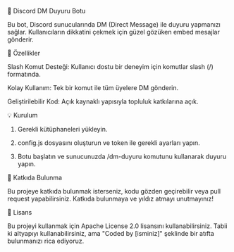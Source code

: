🎉 Discord DM Duyuru Botu

Bu bot, Discord sunucularında DM (Direct Message) ile duyuru yapmanızı sağlar. Kullanıcıların dikkatini çekmek için güzel gözüken embed mesajlar gönderir.

🚀 Özellikler

Slash Komut Desteği: Kullanıcı dostu bir deneyim için komutlar slash (/) formatında.

Kolay Kullanım: Tek bir komut ile tüm üyelere DM gönderin.

Geliştirilebilir Kod: Açık kaynaklı yapısıyla topluluk katkılarına açık.


💡 Kurulum

1. Gerekli kütüphaneleri yükleyin.


2. config.js dosyasını oluşturun ve token ile gerekli ayarları yapın.


3. Botu başlatın ve sunucunuzda /dm-duyuru komutunu kullanarak duyuru yapın.



🤝 Katkıda Bulunma

Bu projeye katkıda bulunmak isterseniz, kodu gözden geçirebilir veya pull request yapabilirsiniz. Katkıda bulunmaya ve yıldız atmayı unutmayınız!

📄 Lisans

Bu projeyi kullanmak için Apache License 2.0 lisansını kullanabilirsiniz. Tabii ki altyapıyı kullanabilirsiniz, ama "Coded by [isminiz]" şeklinde bir atıfta bulunmanızı rica ediyoruz.
